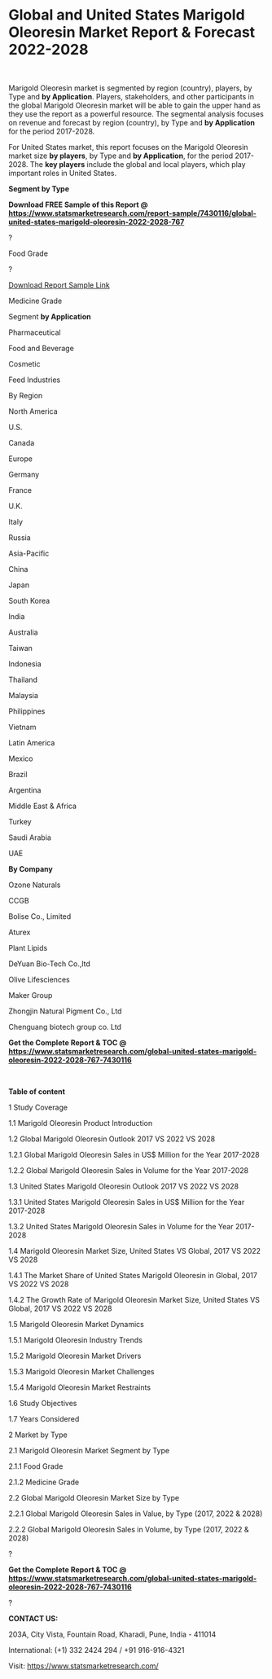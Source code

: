 <h1>Global and United States Marigold Oleoresin Market Report & Forecast 2022-2028</h1><br/><p>Marigold Oleoresin market is segmented by region (country), players, by Type and <strong>by Application</strong>. Players, stakeholders, and other participants in the global Marigold Oleoresin market will be able to gain the upper hand as they use the report as a powerful resource. The segmental analysis focuses on revenue and forecast by region (country), by Type and <strong>by Application</strong> for the period 2017-2028.</p>
 
 
 
 <p>For United States market, this report focuses on the Marigold Oleoresin market size <strong>by players</strong>, by Type and <strong>by Application</strong>, for the period 2017-2028. The <strong>key players</strong> include the global and local players, which play important roles in United States.</p>
 
 
 
 <p><strong>Segment by Type</strong></p>
 
 
 
 <div><b>Download FREE Sample of this Report @ <a href="https://www.statsmarketresearch.com/download-free-sample/7430116/global-united-states-marigold-oleoresin-2022-2028-767">https://www.statsmarketresearch.com/report-sample/7430116/global-united-states-marigold-oleoresin-2022-2028-767</a></b></div>
 
 
 
 <p>? </p>
 
 
 
 <p>Food Grade</p>
 
 
 
 <p>? </p>
 
 
 
 <p><a href="https://www.statsmarketresearch.com/download-free-sample/7430116/global-united-states-marigold-oleoresin-2022-2028-767">Download Report Sample Link</a></p>
 
 
 
 <p>Medicine Grade</p>
 
 
 
 <p>Segment <strong>by Application</strong></p>
 
 
 
 <p>Pharmaceutical</p>
 
 
 
 <p>Food and Beverage</p>
 
 
 
 <p>Cosmetic</p>
 
 
 
 <p>Feed Industries</p>
 
 
 
 <p>By Region</p>
 
 
 
 <p>North America</p>
 
 
 
 <p>U.S.</p>
 
 
 
 <p>Canada</p>
 
 
 
 <p>Europe</p>
 
 
 
 <p>Germany</p>
 
 
 
 <p>France</p>
 
 
 
 <p>U.K.</p>
 
 
 
 <p>Italy</p>
 
 
 
 <p>Russia</p>
 
 
 
 <p>Asia-Pacific</p>
 
 
 
 <p>China</p>
 
 
 
 <p>Japan</p>
 
 
 
 <p>South Korea</p>
 
 
 
 <p>India</p>
 
 
 
 <p>Australia</p>
 
 
 
 <p>Taiwan</p>
 
 
 
 <p>Indonesia</p>
 
 
 
 <p>Thailand</p>
 
 
 
 <p>Malaysia</p>
 
 
 
 <p>Philippines</p>
 
 
 
 <p>Vietnam</p>
 
 
 
 <p>Latin America</p>
 
 
 
 <p>Mexico</p>
 
 
 
 <p>Brazil</p>
 
 
 
 <p>Argentina</p>
 
 
 
 <p>Middle East & Africa</p>
 
 
 
 <p>Turkey</p>
 
 
 
 <p>Saudi Arabia</p>
 
 
 
 <p>UAE</p>
 
 
 
 <p><strong>By Company</strong></p>
 
 
 
 <p>Ozone Naturals</p>
 
 
 
 <p>CCGB</p>
 
 
 
 <p>Bolise Co., Limited</p>
 
 
 
 <p>Aturex</p>
 
 
 
 <p>Plant Lipids</p>
 
 
 
 <p>DeYuan Bio-Tech Co.,ltd</p>
 
 
 
 <p>Olive Lifesciences</p>
 
 
 
 <p>Maker Group</p>
 
 
 
 <p>Zhongjin Natural Pigment Co., Ltd</p>
 
 
 
 <p>Chenguang biotech group co. Ltd</p>
 
 
 
 <div><b>Get the Complete Report & TOC @ <a href="https://www.statsmarketresearch.com/global-united-states-marigold-oleoresin-2022-2028-767-7430116">https://www.statsmarketresearch.com/global-united-states-marigold-oleoresin-2022-2028-767-7430116</a></b></div>
 
 
 
 <p><br />
 
 <b>Table of content</b></p>
 
 
 
 <p>1 Study Coverage<br />
 
 1.1 Marigold Oleoresin Product Introduction<br />
 
 1.2 Global Marigold Oleoresin Outlook 2017 VS 2022 VS 2028<br />
 
 1.2.1 Global Marigold Oleoresin Sales in US$ Million for the Year 2017-2028<br />
 
 1.2.2 Global Marigold Oleoresin Sales in Volume for the Year 2017-2028<br />
 
 1.3 United States Marigold Oleoresin Outlook 2017 VS 2022 VS 2028<br />
 
 1.3.1 United States Marigold Oleoresin Sales in US$ Million for the Year 2017-2028<br />
 
 1.3.2 United States Marigold Oleoresin Sales in Volume for the Year 2017-2028<br />
 
 1.4 Marigold Oleoresin Market Size, United States VS Global, 2017 VS 2022 VS 2028<br />
 
 1.4.1 The Market Share of United States Marigold Oleoresin in Global, 2017 VS 2022 VS 2028<br />
 
 1.4.2 The Growth Rate of Marigold Oleoresin Market Size, United States VS Global, 2017 VS 2022 VS 2028<br />
 
 1.5 Marigold Oleoresin Market Dynamics<br />
 
 1.5.1 Marigold Oleoresin Industry Trends<br />
 
 1.5.2 Marigold Oleoresin Market Drivers<br />
 
 1.5.3 Marigold Oleoresin Market Challenges<br />
 
 1.5.4 Marigold Oleoresin Market Restraints<br />
 
 1.6 Study Objectives<br />
 
 1.7 Years Considered<br />
 
 2 Market by Type<br />
 
 2.1 Marigold Oleoresin Market Segment by Type<br />
 
 2.1.1 Food Grade<br />
 
 2.1.2 Medicine Grade<br />
 
 2.2 Global Marigold Oleoresin Market Size by Type<br />
 
 2.2.1 Global Marigold Oleoresin Sales in Value, by Type (2017, 2022 & 2028)<br />
 
 2.2.2 Global Marigold Oleoresin Sales in Volume, by Type (2017, 2022 & 2028)<br />
 
 ? </p>
 
 
 
 <div><b>Get the Complete Report & TOC @ <a href="https://www.statsmarketresearch.com/global-united-states-marigold-oleoresin-2022-2028-767-7430116">https://www.statsmarketresearch.com/global-united-states-marigold-oleoresin-2022-2028-767-7430116</a></b></div>
 
 
 
 <p>? </p>
 
 
 
 <p><b>CONTACT US:</b><br />
 
 203A, City Vista, Fountain Road, Kharadi, Pune, India - 411014<br />
 
 International: (+1) 332 2424 294 / +91 916-916-4321<br />
 
 Visit: <a href="https://www.statsmarketresearch.com/">https://www.statsmarketresearch.com/</a></p>